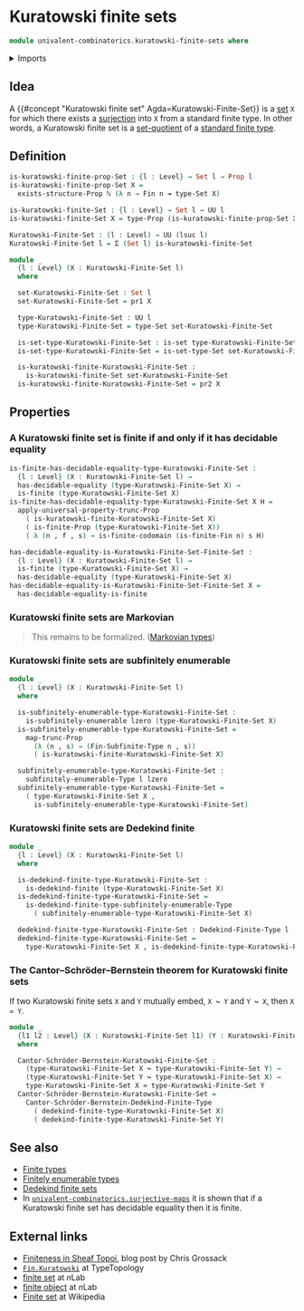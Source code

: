 # Kuratowski finite sets

```agda
module univalent-combinatorics.kuratowski-finite-sets where
```

<details><summary>Imports</summary>

```agda
open import elementary-number-theory.natural-numbers

open import foundation.decidable-equality
open import foundation.dependent-pair-types
open import foundation.embeddings
open import foundation.equivalences
open import foundation.existential-quantification
open import foundation.functoriality-propositional-truncation
open import foundation.propositional-truncations
open import foundation.propositions
open import foundation.sets
open import foundation.surjective-maps
open import foundation.universe-levels

open import univalent-combinatorics.dedekind-finite-sets
open import univalent-combinatorics.dedekind-finite-types
open import univalent-combinatorics.equality-finite-types
open import univalent-combinatorics.finite-types
open import univalent-combinatorics.image-of-maps
open import univalent-combinatorics.standard-finite-types
open import univalent-combinatorics.subfinite-types
open import univalent-combinatorics.subfinitely-enumerable-types
```

</details>

## Idea

A {{#concept "Kuratowski finite set" Agda=Kuratowski-Finite-Set}} is a
[set](foundation-core.sets.md) `X` for which there exists a
[surjection](foundation.surjective-maps.md) into `X` from a standard finite
type. In other words, a Kuratowski finite set is a
[set-quotient](foundation.set-quotients.md) of a
[standard finite type](univalent-combinatorics.standard-finite-types.md).

## Definition

```agda
is-kuratowski-finite-prop-Set : {l : Level} → Set l → Prop l
is-kuratowski-finite-prop-Set X =
  exists-structure-Prop ℕ (λ n → Fin n ↠ type-Set X)

is-kuratowski-finite-Set : {l : Level} → Set l → UU l
is-kuratowski-finite-Set X = type-Prop (is-kuratowski-finite-prop-Set X)

Kuratowski-Finite-Set : (l : Level) → UU (lsuc l)
Kuratowski-Finite-Set l = Σ (Set l) is-kuratowski-finite-Set

module _
  {l : Level} (X : Kuratowski-Finite-Set l)
  where

  set-Kuratowski-Finite-Set : Set l
  set-Kuratowski-Finite-Set = pr1 X

  type-Kuratowski-Finite-Set : UU l
  type-Kuratowski-Finite-Set = type-Set set-Kuratowski-Finite-Set

  is-set-type-Kuratowski-Finite-Set : is-set type-Kuratowski-Finite-Set
  is-set-type-Kuratowski-Finite-Set = is-set-type-Set set-Kuratowski-Finite-Set

  is-kuratowski-finite-Kuratowski-Finite-Set :
    is-kuratowski-finite-Set set-Kuratowski-Finite-Set
  is-kuratowski-finite-Kuratowski-Finite-Set = pr2 X
```

## Properties

### A Kuratowski finite set is finite if and only if it has decidable equality

```agda
is-finite-has-decidable-equality-type-Kuratowski-Finite-Set :
  {l : Level} (X : Kuratowski-Finite-Set l) →
  has-decidable-equality (type-Kuratowski-Finite-Set X) →
  is-finite (type-Kuratowski-Finite-Set X)
is-finite-has-decidable-equality-type-Kuratowski-Finite-Set X H =
  apply-universal-property-trunc-Prop
    ( is-kuratowski-finite-Kuratowski-Finite-Set X)
    ( is-finite-Prop (type-Kuratowski-Finite-Set X))
    ( λ (n , f , s) → is-finite-codomain (is-finite-Fin n) s H)

has-decidable-equality-is-Kuratowski-Finite-Set-Finite-Set :
  {l : Level} (X : Kuratowski-Finite-Set l) →
  is-finite (type-Kuratowski-Finite-Set X) →
  has-decidable-equality (type-Kuratowski-Finite-Set X)
has-decidable-equality-is-Kuratowski-Finite-Set-Finite-Set X =
  has-decidable-equality-is-finite
```

### Kuratowski finite sets are Markovian

> This remains to be formalized. ([Markovian types](logic.markovian-types.md))

### Kuratowski finite sets are subfinitely enumerable

```agda
module _
  {l : Level} (X : Kuratowski-Finite-Set l)
  where

  is-subfinitely-enumerable-type-Kuratowski-Finite-Set :
    is-subfinitely-enumerable lzero (type-Kuratowski-Finite-Set X)
  is-subfinitely-enumerable-type-Kuratowski-Finite-Set =
    map-trunc-Prop
      (λ (n , s) → (Fin-Subfinite-Type n , s))
      ( is-kuratowski-finite-Kuratowski-Finite-Set X)

  subfinitely-enumerable-type-Kuratowski-Finite-Set :
    subfinitely-enumerable-Type l lzero
  subfinitely-enumerable-type-Kuratowski-Finite-Set =
    ( type-Kuratowski-Finite-Set X ,
      is-subfinitely-enumerable-type-Kuratowski-Finite-Set)
```

### Kuratowski finite sets are Dedekind finite

```agda
module _
  {l : Level} (X : Kuratowski-Finite-Set l)
  where

  is-dedekind-finite-type-Kuratowski-Finite-Set :
    is-dedekind-finite (type-Kuratowski-Finite-Set X)
  is-dedekind-finite-type-Kuratowski-Finite-Set =
    is-dedekind-finite-type-subfinitely-enumerable-Type
      ( subfinitely-enumerable-type-Kuratowski-Finite-Set X)

  dedekind-finite-type-Kuratowski-Finite-Set : Dedekind-Finite-Type l
  dedekind-finite-type-Kuratowski-Finite-Set =
    type-Kuratowski-Finite-Set X , is-dedekind-finite-type-Kuratowski-Finite-Set
```

### The Cantor–Schröder–Bernstein theorem for Kuratowski finite sets

If two Kuratowski finite sets `X` and `Y` mutually embed, `X ↪ Y` and `Y ↪ X`,
then `X ≃ Y`.

```agda
module _
  {l1 l2 : Level} (X : Kuratowski-Finite-Set l1) (Y : Kuratowski-Finite-Set l2)
  where

  Cantor-Schröder-Bernstein-Kuratowski-Finite-Set :
    (type-Kuratowski-Finite-Set X ↪ type-Kuratowski-Finite-Set Y) →
    (type-Kuratowski-Finite-Set Y ↪ type-Kuratowski-Finite-Set X) →
    type-Kuratowski-Finite-Set X ≃ type-Kuratowski-Finite-Set Y
  Cantor-Schröder-Bernstein-Kuratowski-Finite-Set =
    Cantor-Schröder-Bernstein-Dedekind-Finite-Type
      ( dedekind-finite-type-Kuratowski-Finite-Set X)
      ( dedekind-finite-type-Kuratowski-Finite-Set Y)
```

## See also

- [Finite types](univalent-combinatorics.finite-types.md)
- [Finitely enumerable types](univalent-combinatorics.finitely-enumerable-types.md)
- [Dedekind finite sets](univalent-combinatorics.dedekind-finite-sets.md)
- In
  [`univalent-combinatorics.surjective-maps`](univalent-combinatorics.surjective-maps.md)
  it is shown that if a Kuratowski finite set has decidable equality then it is
  finite.

## External links

- [Finiteness in Sheaf Topoi](https://grossack.site/2024/08/19/finiteness-in-sheaf-topoi),
  blog post by Chris Grossack
- [`Fin.Kuratowski`](https://www.cs.bham.ac.uk/~mhe/TypeTopology/Fin.Kuratowski.html)
  at TypeTopology
- [finite set](https://ncatlab.org/nlab/show/finite+set) at $n$Lab
- [finite object](https://ncatlab.org/nlab/show/finite+object) at $n$Lab
- [Finite set](https://en.wikipedia.org/wiki/Finite_set) at Wikipedia
